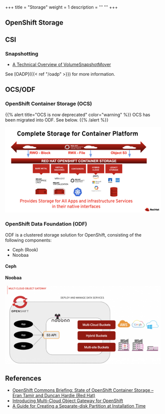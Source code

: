 +++
title = "Storage"
weight = 1
description = '''
'''
+++

## OpenShift Storage

## CSI

### Snapshotting

- [A Technical Overview of VolumeSnapshotMover](https://cloud.redhat.com/blog/a-technical-overview-of-volumesnapshotmover)

See [OADP]({{< ref "/oadp" >}})  for more information.

## OCS/ODF

### OpenShift Container Storage (OCS)

{{% alert title="OCS is now deprecated" color="warning" %}}
OCS has been migrated into ODF. See below.
{{% /alert %}}

![](ocs.png)

### OpenShift Data Foundation (ODF)

ODF is a clustered storage solution for OpenShift, consisting of the following components:
- Ceph (Rook)
- Noobaa

#### Ceph

#### Noobaa

![](mcog.png)

## References

- [OpenShift Commons Briefing: State of OpenShift Container Storage – Eran Tamir and Duncan Hardie (Red Hat)](https://cloud.redhat.com/blog/state-of-openshift-container-storage-eran-tamir-and-duncan-hardie-red-hat)
- [Introducing Multi-Cloud Object Gateway for OpenShift](https://cloud.redhat.com/blog/introducing-multi-cloud-object-gateway-for-openshift)
- [A Guide for Creating a Separate-disk Partition at Installation Time](https://cloud.redhat.com/blog/a-guide-to-creating-a-separate-disk-partition-at-installation-time)